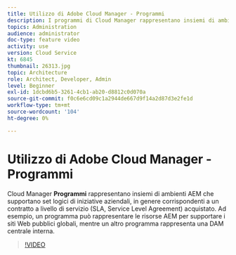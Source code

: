 ```yaml
---
title: Utilizzo di Adobe Cloud Manager - Programmi
description: I programmi di Cloud Manager rappresentano insiemi di ambienti AEM che supportano set logici di iniziative aziendali, in genere corrispondenti a un contratto a livello di servizio (SLA, Service Level Agreement) acquistato. Ad esempio, un programma può rappresentare le risorse AEM per supportare i siti Web pubblici globali, mentre un altro programma rappresenta una DAM centrale interna.
topics: Administration
audience: administrator
doc-type: feature video
activity: use
version: Cloud Service
kt: 6845
thumbnail: 26313.jpg
topic: Architecture
role: Architect, Developer, Admin
level: Beginner
exl-id: 1dcbd6b5-3261-4cb1-ab20-d8812c0d070a
source-git-commit: f0c6e6cd09c1a2944de667d9f14a2d87d3e2fe1d
workflow-type: tm+mt
source-wordcount: '104'
ht-degree: 0%

---
```


# Utilizzo di Adobe Cloud Manager - Programmi

Cloud Manager **Programmi** rappresentano insiemi di ambienti AEM che supportano set logici di iniziative aziendali, in genere corrispondenti a un contratto a livello di servizio (SLA, Service Level Agreement) acquistato. Ad esempio, un programma può rappresentare le risorse AEM per supportare i siti Web pubblici globali, mentre un altro programma rappresenta una DAM centrale interna.

>[!VIDEO](https://video.tv.adobe.com/v/26313/?quality=12&learn=on&hidetitle=true)
